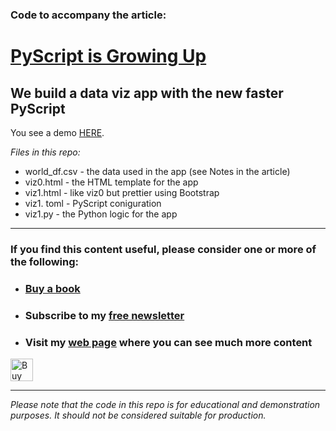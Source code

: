 ### Code to accompany the article:

# [PyScript is Growing Up](#)
 
## We build a data viz app with the new faster PyScript


You see a demo [HERE](https://alan_jones.pyscriptapps.com/ploty-viz1/latest/).

_Files in this repo:_
- world_df.csv - the data used in the app (see Notes in the article)
- viz0.html - the HTML template for the app
- viz1.html - like viz0 but prettier using Bootstrap
- viz1. toml - PyScript coniguration
- viz1.py - the Python logic for the app

---
### If you find this content useful, please consider one or more of the following:
 
-  ### [Buy a book](https://alanjones.gumroad.com/)
-  ### Subscribe to my [free newsletter](https://technofile.substack.com/)
-  ### Visit my [web page](alanjones2.github.io) where you can see much more content

<a href='https://ko-fi.com/M4M64THKG' target='_blank'><img height='36' style='border:0px;height:36px;' src='https://storage.ko-fi.com/cdn/kofi2.png?v=3' border='0' alt='Buy Me a Coffee at ko-fi.com' /></a>

---

_Please note that the code in this repo is for educational and demonstration purposes. It should not be considered suitable for production._